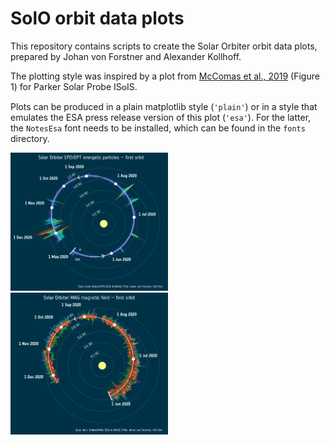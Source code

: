 SolO orbit data plots
=====================

This repository contains scripts to create the Solar Orbiter orbit data plots, prepared by
Johan von Forstner and Alexander Kollhoff.

The plotting style was inspired by a plot from [McComas et al., 2019](https://www.nature.com/articles/s41586-019-1811-1)
(Figure 1) for Parker Solar Probe IS𐍈IS.

Plots can be produced in a plain matplotlib style (`'plain'`) or in a style that emulates the ESA press release version
of this plot (`'esa'`). For the latter, the `NotesEsa` font needs to be installed, which can be found in the `fonts`
directory.

<img src="img/ept_orbit_plot.png" style="width:50%"/>
<img src="img/mag_orbit_plot.png" style="width:50%" />
